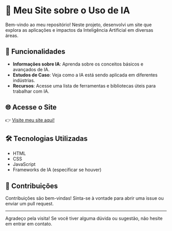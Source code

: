 # 🌟 Meu Site sobre o Uso de IA

Bem-vindo ao meu repositório! Neste projeto, desenvolvi um site que explora as aplicações e impactos da Inteligência Artificial em diversas áreas.

## 🚀 Funcionalidades

- **Informações sobre IA**: Aprenda sobre os conceitos básicos e avançados de IA.
- **Estudos de Caso**: Veja como a IA está sendo aplicada em diferentes indústrias.
- **Recursos**: Acesse uma lista de ferramentas e bibliotecas úteis para trabalhar com IA.

## 🌐 Acesse o Site

👉 [Visite meu site aqui!](https://seusite.com)

## 🛠️ Tecnologias Utilizadas

- HTML
- CSS
- JavaScript
- Frameworks de IA (especificar se houver)

## 🤝 Contribuições

Contribuições são bem-vindas! Sinta-se à vontade para abrir uma issue ou enviar um pull request.

---

Agradeço pela visita! Se você tiver alguma dúvida ou sugestão, não hesite em entrar em contato.
